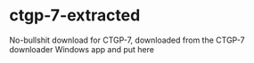 # ctgp-7-extracted
No-bullshit download for CTGP-7, downloaded from the CTGP-7 downloader Windows app and put here
